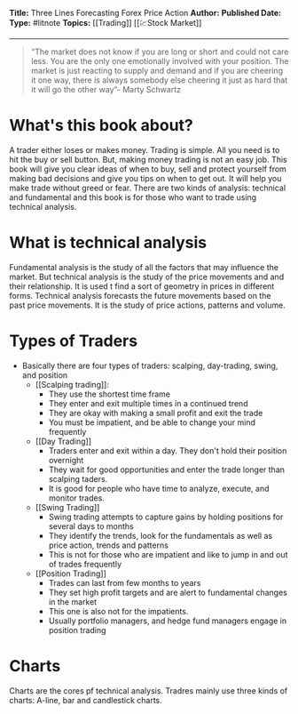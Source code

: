 ---
---
**Title:** Three Lines Forecasting Forex Price Action
**Author:** 
**Published Date:**
**Type:** #litnote 
**Topics:** [[Trading]] [[💹Stock Market]]

----

> “The market does not know if you are long or short and could not care less. You are the only one emotionally involved with your position. The market is just reacting to supply and demand and if you are cheering it one way, there is always somebody else cheering it just as hard that it will go the other way”- Marty Schwartz

# What's this book about?
A trader either loses or makes money. Trading is simple. All you need is to hit the buy or sell button. But, making money trading is not an easy job. This book will give you clear ideas of when to buy, sell and protect yourself from making bad decisions and give you tips on when to get out. It will help you make trade without greed or fear. There are two kinds of analysis: technical and fundamental and this book is for those who want to trade using technical analysis.

# What is technical analysis
Fundamental analysis is the study of all the factors that may influence the market. But technical analysis is the study of the price movements and and their relationship. It is used t find a sort of geometry in prices in different forms. Technical analysis forecasts the future movements based on the past price movements. It is the study of price actions, patterns and volume.
# Types of Traders
- Basically there are four types of traders: scalping, day-trading, swing, and position
	- [[Scalping trading]]:
		- They use the shortest time frame
		- They enter and exit multiple times in a continued trend
		- They are okay with making a small profit and exit the trade
		- You must be impatient, and be able to change your mind frequently 
	- [[Day Trading]]
		- Traders enter and exit within a day. They don't hold their position overnight
		- They wait for good opportunities and enter the trade longer than scalping taders.
		- It is good for people who have time to analyze, execute, and monitor trades.
	- [[Swing Trading]]
		- Swing trading attempts to capture gains by holding positions for several days to months
		- They identify the trends, look for the fundamentals as well as price action, trends and patterns
		- This is not for those who are impatient and like to jump in and out of trades frequently
	- [[Position Trading]]
		- Trades can last from few months to years
		- They set high profit targets and are alert to fundamental changes in the market
		- This one is also not for the impatients.
		- Usually portfolio managers, and hedge fund managers engage in position trading

# Charts 
Charts are the cores pf technical analysis. Tradres mainly use three kinds of charts: A-line, bar and candlestick charts.